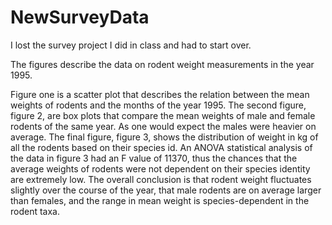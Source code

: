 # NewSurveyData
I lost the survey project I did in class and had to start over. 

The figures describe the data on rodent weight measurements in the year 1995.  

Figure one is a scatter plot that describes the relation between the mean weights of rodents and the months of the year 1995.
The second figure, figure 2, are box plots that compare the mean weights of male and female rodents of the same year. As one would expect the males were heavier on average. 
The final figure, figure 3, shows the distribution of weight in kg of all the rodents based on their species id.
An ANOVA statistical analysis of the data in figure 3 had an F value of 11370, thus the chances that the average weights of rodents were not dependent on their species identity are extremely low. The overall conclusion is that rodent weight fluctuates slightly over the course of the year, that male rodents are on average larger than females, and the range in mean weight is species-dependent in the rodent taxa. 
